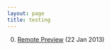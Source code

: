 ```yaml
---
layout: page
title: testing
---
```


0. [Remote Preview](/bookmark/2013/01/22/remote-preview.html) (22 Jan 2013) 
